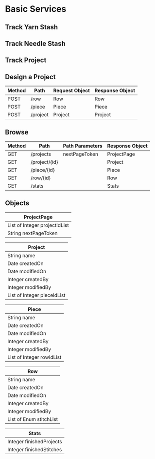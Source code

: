 # Basic Services

## Track Yarn Stash

## Track Needle Stash

## Track Project

## Design a Project

| Method | Path     | Request Object | Response Object |
|--------|----------|----------------|-----------------|
| POST   | /row     | Row            | Row             |
| POST   | /piece   | Piece          | Piece           |
| POST   | /project | Project        | Project         |

## Browse

| Method | Path          | Path Parameters | Response Object |
|--------|---------------|-----------------|-----------------|
| GET    | /projects     | nextPageToken   | ProjectPage     |
| GET    | /project/{id} |                 | Project         |
| GET    | /piece/{id}   |                 | Piece           |
| GET    | /row/{id}     |                 | Row             |
| GET    | /stats        |                 | Stats           |

## Objects

| ProjectPage                   |
|-------------------------------|
| List of Integer projectIdList |
| String nextPageToken          |

| Project                     |
| ----------------------------|
| String name                 |
| Date createdOn              |
| Date modifiedOn             |
| Integer createdBy           |
| Integer modifiedBy          |
| List of Integer pieceIdList |

| Piece                     |
| --------------------------|
| String name               |
| Date createdOn            |
| Date modifiedOn           |
| Integer createdBy         |
| Integer modifiedBy        |
| List of Integer rowIdList |

| Row                     |
| ------------------------|
| String name             |
| Date createdOn          |
| Date modifiedOn         |
| Integer createdBy       |
| Integer modifiedBy      |
| List of Enum stitchList |
  
| Stats                    |
| -------------------------|
| Integer finishedProjects |
| Integer finishedStitches |
